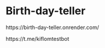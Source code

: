 <div>
  <h1>Birth-day-teller</h1>
  <p>https://birth-day-teller.onrender.com/</p>
  <p>https://t.me/kiflomtestbot</p>
</div>

